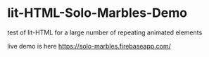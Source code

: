 # lit-HTML-Solo-Marbles-Demo

test of lit-HTML for a large number of repeating animated elements

live demo is here
https://solo-marbles.firebaseapp.com/
